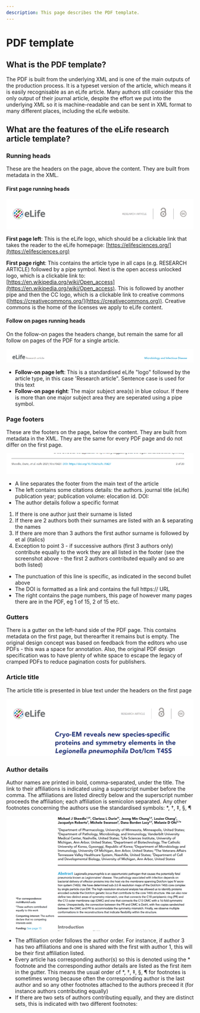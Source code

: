 ```yaml
---
description: This page describes the PDF template.
---
```


# PDF template

## What is the PDF template?

The PDF is built from the underlying XML and is one of the main outputs of the production process. It is a typeset version of the article, which means it is easily recognisable as an eLife article. Many authors still consider this the only output of their journal article, despite the effort we put into the underlying XML so it is machine-readable and can be sent in XML format to many different places, including the eLife website.

## What are the features of the eLife research article template?

### Running heads

These are the headers on the page, above the content. They are built from metadata in the XML.

#### First page running heads

![](<../.gitbook/assets/Screenshot 2021-10-12 at 10.13.30.png>)

**First page left**: This is the eLife logo, which should be a clickable link that takes the reader to the eLife homepage: [https://elifesciences.org/](https://elifesciences.org)

**First page right**: This contains the article type in all caps (e.g. RESEARCH ARTICLE) followed by a pipe symbol. Next is the open access unlocked logo, which is a clickable link to: [https://en.wikipedia.org/wiki/Open_access](https://en.wikipedia.org/wiki/Open_access). This is followed by another pipe and then the CC logo, which is a clickable link to creative commons ([https://creativecommons.org/](https://creativecommons.org)). Creative commons is the home of the licenses we apply to eLife content.

#### Follow on pages running heads

On the follow-on pages the headers change, but remain the same for all follow on pages of the PDF for a single article.

![](<../.gitbook/assets/Screenshot 2021-10-12 at 10.19.02.png>)

* **Follow-on page left**: This is a standardised eLife "logo" followed by the article type, in this case 'Research article". Sentence case is used for this text
* **Follow-on page right**: The major subject area(s) in blue colour. If there is more than one major subject area they are seperated using a pipe symbol.

### Page footers

These are the footers on the page, below the content. They are built from metadata in the XML. They are the same for every PDF page and do not differ on the first page.

![](<../.gitbook/assets/Screenshot 2021-10-12 at 10.26.43.png>)

* A line separates the footer from the main text of the article
* The left contains some citations details: the authors. journal title (eLife) publication year; publication volume: elocation id. DOI:
* The author details follow a specific format

1. If there is one author just their surname is listed
2. If there are 2 authors both their surnames are listed with an & separating the names
3. If there are more than 3 authors the first author surname is followed by et al (italics) 
4. Exception to point 3 - if successive authors (first 3 authors only) contribute equally to the work they are all listed in the footer (see the screenshot above - the first 2 authors contributed equally and so are both listed)

* The punctuation of this line is specific, as indicated in the second bullet above
* The DOI is formatted as a link and contains the full https:// URL
* The right contains the page numbers, this page of however many pages there are in the PDF, eg 1 of 15, 2 of 15 etc. 

### Gutters

There is a gutter on the left-hand side of the PDF page. This contains metadata on the first page, but therearfter it remains but is empty. The original design concept was based on feedback from the editors who use PDFs - this was a space for annotation. Also, the original PDF design specification was to have plenty of white space to escape the legacy of cramped PDFs to reduce pagination costs for publishers. 

### Article title

The article title is presented in blue text under the headers on the first page

![](<../.gitbook/assets/Screenshot 2021-10-12 at 10.59.29.png>)

### Author details

Author names are printed in bold, comma-separated, under the title. The link to their affiliations is indicated using a superscript number before the comma. The affiliations are listed directly below and the superscript number proceeds the affiliation; each affiliation is semicolon separated. Any other footnotes concerning the authors use the standardised symbols: \*, †, ‡, §, ¶ 

![](<../.gitbook/assets/Screenshot 2021-10-12 at 10.58.28.png>)

* The affiliation order follows the author order. For instance, if author 3 has two affiliations and one is shared with the first with author 1, this will be their first affiliation listed. 
* Every article has corresponding author(s) so this is denoted using the \* footnote and the corresponding author details are listed as the first item in the gutter. This means the usual order of \*, †, ‡, §, ¶  for footnotes is sometimes wrong because often the corresponding author is the last author and so any other footnotes attached to the authors preceed it (for instance authors contributing equally)
* If there are two sets of authors contributing equally, and they are distinct sets, this is indicated with two different footnotes:
